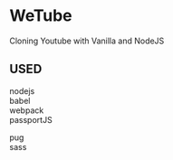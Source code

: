 # WeTube

Cloning Youtube with Vanilla and NodeJS

## USED

nodejs <br/>
babel <br/>
webpack <br/>
passportJS <br/>

pug <br/>
sass
